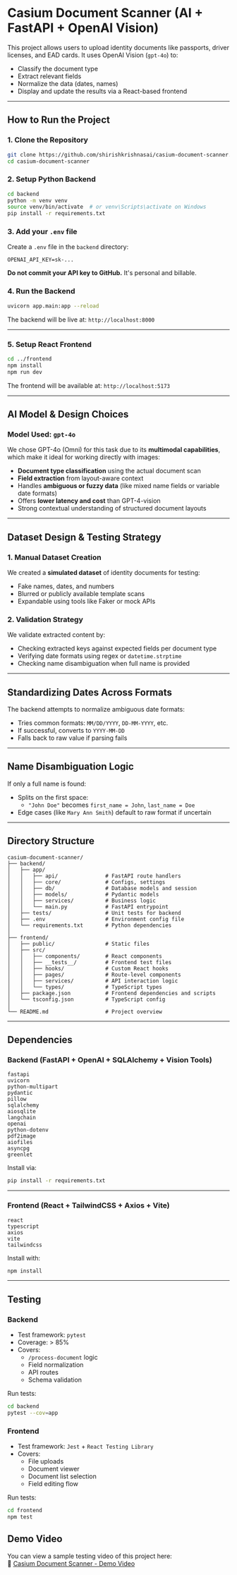 # Casium Document Scanner (AI + FastAPI + OpenAI Vision)

This project allows users to upload identity documents like passports, driver licenses, and EAD cards. It uses OpenAI Vision (`gpt-4o`) to:
- Classify the document type
- Extract relevant fields
- Normalize the data (dates, names)
- Display and update the results via a React-based frontend

---

## How to Run the Project

### 1. Clone the Repository

```bash
git clone https://github.com/shirishkrishnasai/casium-document-scanner.git
cd casium-document-scanner
```

### 2. Setup Python Backend

```bash
cd backend
python -m venv venv
source venv/bin/activate  # or venv\Scripts\activate on Windows
pip install -r requirements.txt
```

### 3. Add your `.env` file

Create a `.env` file in the `backend` directory:

```
OPENAI_API_KEY=sk-...
```

**Do not commit your API key to GitHub.** It's personal and billable.

### 4. Run the Backend

```bash
uvicorn app.main:app --reload
```

The backend will be live at: `http://localhost:8000`

---

### 5. Setup React Frontend

```bash
cd ../frontend
npm install
npm run dev
```

The frontend will be available at: `http://localhost:5173`

---

## AI Model & Design Choices

### Model Used: `gpt-4o`

We chose GPT-4o (Omni) for this task due to its **multimodal capabilities**, which make it ideal for working directly with images:

- **Document type classification** using the actual document scan
- **Field extraction** from layout-aware context
- Handles **ambiguous or fuzzy data** (like mixed name fields or variable date formats)
- Offers **lower latency and cost** than GPT-4-vision
- Strong contextual understanding of structured document layouts

---

## Dataset Design & Testing Strategy

### 1. Manual Dataset Creation
We created a **simulated dataset** of identity documents for testing:

- Fake names, dates, and numbers
- Blurred or publicly available template scans
- Expandable using tools like Faker or mock APIs

### 2. Validation Strategy

We validate extracted content by:
- Checking extracted keys against expected fields per document type
- Verifying date formats using regex or `datetime.strptime`
- Checking name disambiguation when full name is provided

---

## Standardizing Dates Across Formats

The backend attempts to normalize ambiguous date formats:

- Tries common formats: `MM/DD/YYYY`, `DD-MM-YYYY`, etc.
- If successful, converts to `YYYY-MM-DD`
- Falls back to raw value if parsing fails

---

## Name Disambiguation Logic

If only a full name is found:

- Splits on the first space:
  - `"John Doe"` becomes `first_name = John`, `last_name = Doe`
- Edge cases (like `Mary Ann Smith`) default to raw format if uncertain

---

## Directory Structure

```
casium-document-scanner/
├── backend/
│   ├── app/
│   │   ├── api/               # FastAPI route handlers
│   │   ├── core/              # Configs, settings
│   │   ├── db/                # Database models and session
│   │   ├── models/            # Pydantic models
│   │   ├── services/          # Business logic
│   │   └── main.py            # FastAPI entrypoint
│   ├── tests/                 # Unit tests for backend
│   ├── .env                   # Environment config file
│   └── requirements.txt       # Python dependencies
│
├── frontend/
│   ├── public/                # Static files
│   ├── src/
│   │   ├── components/        # React components
│   │   ├── __tests__/         # Frontend test files
│   │   ├── hooks/             # Custom React hooks
│   │   ├── pages/             # Route-level components
│   │   ├── services/          # API interaction logic
│   │   └── types/             # TypeScript types
│   ├── package.json           # Frontend dependencies and scripts
│   └── tsconfig.json          # TypeScript config
│
└── README.md                  # Project overview

```

---

## Dependencies

### Backend (FastAPI + OpenAI + SQLAlchemy + Vision Tools)

```
fastapi
uvicorn
python-multipart
pydantic
pillow
sqlalchemy
aiosqlite
langchain
openai
python-dotenv
pdf2image
aiofiles
asyncpg
greenlet
```

Install via:

```bash
pip install -r requirements.txt
```

---

### Frontend (React + TailwindCSS + Axios + Vite)

```
react
typescript
axios
vite
tailwindcss
```

Install with:

```bash
npm install
```

---

## Testing

### Backend

- Test framework: `pytest`
- Coverage: > 85%
- Covers:
  - `/process-document` logic
  - Field normalization
  - API routes
  - Schema validation

Run tests:

```bash
cd backend
pytest --cov=app
```

### Frontend

- Test framework: `Jest` + `React Testing Library`
- Covers:
  - File uploads
  - Document viewer
  - Document list selection
  - Field editing flow

Run tests:

```bash
cd frontend
npm test
```

## Demo Video

You can view a sample testing video of this project here:  
🎥 [Casium Document Scanner - Demo Video](https://drive.google.com/file/d/1TdER9SZb6dqpV0AC5E8mpqlNKmNv0w2o/view?usp=drivesdk)
